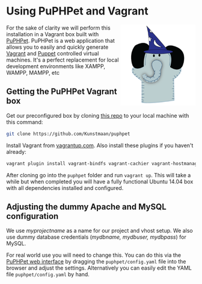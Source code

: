 # Using PuPHPet and Vagrant

<img align="right"  width="200" alt="PuPHPet" src="https://raw.githubusercontent.com/kunstmaan/KunstmaanBundlesCMS/master/docs/images/wizard.png" />

For the sake of clarity we will perform this installation in a Vagrant box built with [PuPHPet](https://puphpet.com). PuPHPet is a web application that allows you to easily and quickly generate [Vagrant](http://vagrantup.com/) and [Puppet](https://puppetlabs.com/) controlled virtual machines. It's a perfect replacement for local development environments like XAMPP, WAMPP, MAMPP, etc

## Getting the PuPHPet Vagrant box

Get our preconfigured box by cloning [this repo](https://github.com/Kunstmaan/puphpet) to your local machine with this command:

```sh
git clone https://github.com/Kunstmaan/puphpet
```

Install Vagrant from [vagrantup.com](http://vagrantup.com/). Also install these  plugins if you haven't already:

```sh
vagrant plugin install vagrant-bindfs vagrant-cachier vagrant-hostmanager
```

After cloning go into the `puphpet` folder and run `vagrant up`. This will take a while but when completed you will have a fully functional Ubuntu 14.04 box with all dependencies installed and configured.

## Adjusting the dummy Apache and MySQL configuration

We use  *myprojectname* as a name for our project and vhost setup. We also use dummy database credentials (*mydbname, mydbuser, mydbpass*) for MySQL.

For real world use you will need to change this. You can do this via the [PuPHPet web interface](https://puphpet.com) by dragging the `puphpet/config.yaml` file into the browser and adjust the settings. Alternatively you can easily edit the YAML file `puphpet/config.yaml` by hand.
